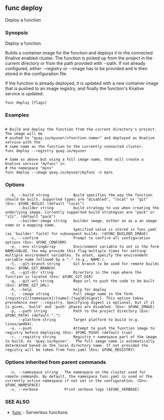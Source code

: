 ## func deploy

Deploy a function

### Synopsis

Deploy a function

Builds a container image for the function and deploys it to the connected Knative enabled cluster.
The function is picked up from the project in the current directory or from the path provided
with --path.
If not already configured, either --registry or --image has to be provided and is then stored
in the configuration file.

If the function is already deployed, it is updated with a new container image
that is pushed to an image registry, and finally the function's Knative service is updated.


```
func deploy [flags]
```

### Examples

```

# Build and deploy the function from the current directory's project. The image will be
# pushed to "quay.io/myuser/<function name>" and deployed as Knative service with the
# same name as the function to the currently connected cluster.
func deploy --registry quay.io/myuser

# Same as above but using a full image name, that will create a Knative service "myfunc" in
# the namespace "myns"
func deploy --image quay.io/myuser/myfunc -n myns

```

### Options

```
  -b, --build string           Build specifies the way the function should be built. Supported types are "disabled", "local" or "git" (Env: $FUNC_BUILD) (default "local")
      --builder string         build strategy to use when creating the underlying image. Currently supported build strategies are "pack" or "s2i". (default "pack")
      --builder-image string   builder image, either an as a an image name or a mapping name.
                               Specified value is stored in func.yaml (as 'builder' field) for subsequent builds. ($FUNC_BUILDER_IMAGE)
  -c, --confirm                Prompt to confirm all configuration options (Env: $FUNC_CONFIRM)
  -e, --env stringArray        Environment variable to set in the form NAME=VALUE. You may provide this flag multiple times for setting multiple environment variables. To unset, specify the environment variable name followed by a "-" (e.g., NAME-).
  -t, --git-branch string      Git branch to be used for remote builds (Env: $FUNC_GIT_BRANCH)
  -d, --git-dir string         Directory in the repo where the function is located (Env: $FUNC_GIT_DIR)
  -g, --git-url string         Repo url to push the code to be built (Env: $FUNC_GIT_URL)
  -h, --help                   help for deploy
  -i, --image string           Full image name in the form [registry]/[namespace]/[name]:[tag]@[digest]. This option takes precedence over --registry. Specifying digest is optional, but if it is given, 'build' and 'push' phases are disabled. (Env: $FUNC_IMAGE)
  -p, --path string            Path to the project directory (Env: $FUNC_PATH) (default ".")
      --platform string        Target platform to build (e.g. linux/amd64).
  -u, --push                   Attempt to push the function image to registry before deploying (Env: $FUNC_PUSH) (default true)
  -r, --registry string        Registry + namespace part of the image to build, ex 'quay.io/myuser'.  The full image name is automatically determined based on the local directory name. If not provided the registry will be taken from func.yaml (Env: $FUNC_REGISTRY)
```

### Options inherited from parent commands

```
  -n, --namespace string   The namespace on the cluster used for remote commands. By default, the namespace func.yaml is used or the currently active namespace if not set in the configuration. (Env: $FUNC_NAMESPACE)
  -v, --verbose            Print verbose logs ($FUNC_VERBOSE)
```

### SEE ALSO

* [func](func.md)	 - Serverless functions

